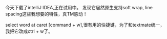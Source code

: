 今天下载了intelliJ IDEA,正在试用中。
发现它居然原生支持soft wrap, line spacing这些我想要的特性，真TM感动！

select word at caret [command + w],很有用的快捷键，为了和textmate统一，我把它改成ctrl + w了。

